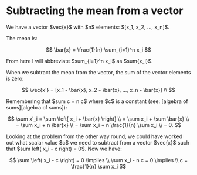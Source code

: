 # Subtracting the mean from a vector

We have a vector \$vec\{x}\$ with \$n\$ elements: \$\[x_1, x_2, ..., x_n\]\$.

The mean is:

$$
\bar{x} = \frac{1}{n} \sum_{i=1}^n x_i
$$

From here I will abbreviate \$sum\_{i=1}^n x_i\$ as \$sum\{x_i}\$.

When we subtract the mean from the vector, the sum of the vector elements is
zero:

$$
\vec{x'} = [x_1 - \bar{x}, x_2 - \bar{x}, ..., x_n - \bar{x}] \\
$$

Remembering that \$sum c = n c\$ where \$c\$ is a constant (see: [algebra
of sums][algebra of sums]):

$$
\sum x'_i =
\sum \left[ x_i + \bar{x} \right] \\
= \sum x_i + \sum \bar{x} \\
= \sum x_i + n \bar{x} \\
= \sum x_i + n \frac{1}{n} \sum x_i \\
= 0.
$$

Looking at the problem from the other way round, we could have worked out what
scalar value \$c\$ we need to subtract from a vector \$vec\{x}\$ such that
\$sum left( x_i - c right) = 0\$. Now we have:

$$
\sum \left( x_i - c \right) = 0 \implies \\
\sum x_i - n c  = 0 \implies \\
c = \frac{1}{n} \sum x_i
$$

